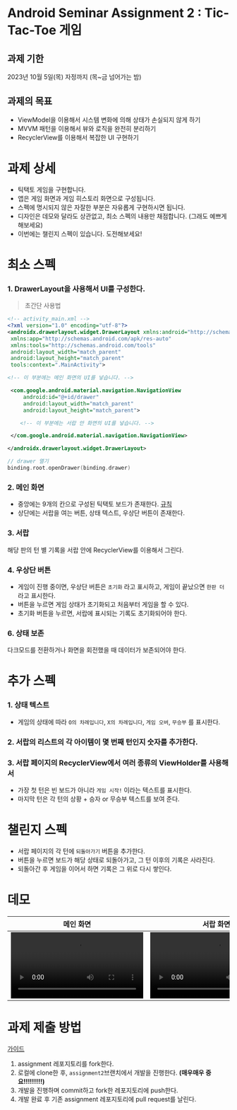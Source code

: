 # Android Seminar Assignment 2 : Tic-Tac-Toe 게임

## 과제 기한
2023년 10월 5일(목) 자정까지  (목~금 넘어가는 밤)

## 과제의 목표
- ViewModel을 이용해서 시스템 변화에 의해 상태가 손실되지 않게 하기
- MVVM 패턴을 이용해서 뷰와 로직을 완전히 분리하기
- RecyclerView를 이용해서 복잡한 UI 구현하기

# 과제 상세
- 틱택토 게임을 구현합니다.
- 앱은 게임 화면과 게임 히스토리 화면으로 구성됩니다.
- 스펙에 명시되지 않은 자잘한 부분은 자유롭게 구현하시면 됩니다.
- 디자인은 데모와 달라도 상관없고, 최소 스펙의 내용만 채점합니다. (그래도 예쁘게 해보세요)
- 이번에는 챌린지 스펙이 있습니다. 도전해보세요!

# 최소 스펙

### 1. DrawerLayout을 사용해서 UI를 구성한다.

   > 초간단 사용법
   ```xml
   <!-- activity_main.xml -->
   <?xml version="1.0" encoding="utf-8"?>
   <androidx.drawerlayout.widget.DrawerLayout xmlns:android="http://schemas.android.com/apk/res/android"
    xmlns:app="http://schemas.android.com/apk/res-auto"
    xmlns:tools="http://schemas.android.com/tools"
    android:layout_width="match_parent"
    android:layout_height="match_parent"
    tools:context=".MainActivity">

   <!-- 이 부분에는 메인 화면의 UI를 넣습니다. -->
   
    <com.google.android.material.navigation.NavigationView
        android:id="@+id/drawer"
        android:layout_width="match_parent"
        android:layout_height="match_parent">

       <!-- 이 부분에는 서랍 안 화면의 UI를 넣습니다. -->

    </com.google.android.material.navigation.NavigationView>

   </androidx.drawerlayout.widget.DrawerLayout>
   ```
   ```kotlin
   // drawer 열기
   binding.root.openDrawer(binding.drawer)
   ```
### 2. 메인 화면
   - 중앙에는 9개의 칸으로 구성된 틱택토 보드가 존재한다. [규칙](https://namu.wiki/w/%ED%8B%B1%ED%83%9D%ED%86%A0#toc)
   - 상단에는 서랍을 여는 버튼, 상태 텍스트, 우상단 버튼이 존재한다.

### 3. 서랍
   해당 판의 턴 별 기록을 서랍 안에 RecyclerView를 이용해서 그린다.
   
### 4. 우상단 버튼
   - 게임이 진행 중이면, 우상단 버튼은 `초기화` 라고 표시하고, 게임이 끝났으면 `한판 더`라고 표시한다.
   - 버튼을 누르면 게임 상태가 초기화되고 처음부터 게임을 할 수 있다.
   - 초기화 버튼을 누르면, 서랍에 표시되는 기록도 초기화되어야 한다.

### 6. 상태 보존
  다크모드를 전환하거나 화면을 회전했을 때 데이터가 보존되어야 한다.

# 추가 스펙

### 1. 상태 텍스트
   - 게임의 상태에 따라 `O의 차례입니다`, `X의 차례입니다`, `게임 오버`, `무승부` 를 표시한다.
### 2. 서랍의 리스트의 각 아이템이 몇 번째 턴인지 숫자를 추가한다.
### 3. 서랍 페이지의 RecyclerView에서 여러 종류의 ViewHolder를 사용해서
 - 가장 첫 턴은 빈 보드가 아니라 `게임 시작!` 이라는 텍스트를 표시한다.
 - 마지막 턴은 각 턴의 상황 + 승자 or 무승부 텍스트를 보여 준다.


# 챌린지 스펙
- 서랍 페이지의 각 턴에 `되돌아가기` 버튼을 추가한다.
- 버튼을 누르면 보드가 해당 상태로 되돌아가고, 그 턴 이후의 기록은 사라진다.
- 되돌아간 후 게임을 이어서 하면 기록은 그 위로 다시 쌓인다.

# 데모

| 메인 화면 | 서랍 화면 |
| ----- | ----- |
| <video src="https://github.com/wafflestudio/seminar-2023/assets/88367636/b81cbf11-eefc-470c-83be-58fba51c7144"/> | <video src="https://github.com/wafflestudio/seminar-2023/assets/88367636/bc8e1640-3f80-4d89-804c-40b1017954a0"/> |


# 과제 제출 방법

[가이드](https://github.com/wafflestudio/seminar-2023-android-assignment/blob/main/assignment-git-guide.md)

1. assignment 레포지토리를 fork한다.
2. 로컬에 clone한 후, `assignment2`브랜치에서 개발을 진행한다. **(매우매우 중요!!!!!!!!!)**
3. 개발을 진행하며 commit하고 fork한 레포지토리에 push한다.
4. 개발 완료 후 기존 assignment 레포지토리에 pull request를 날린다.
